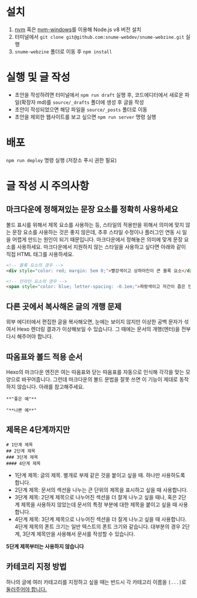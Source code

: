 # 설치

1. [nvm](https://github.com/creationix/nvm) 혹은 [nvm-windows](https://github.com/coreybutler/nvm-windows)를 이용해 Node.js v8 버전 설치
1. 터미널에서 `git clone git@github.com:snume-webdev/snume-webzine.git` 실행
1. `snume-webzine` 폴더로 이동 후 `npm install`

# 실행 및 글 작성

- 초안을 작성하려면 터미널에서 `npm run draft` 실행 후, 코드에디터에서 새로운 파일(확장자 md)를 `source/_drafts` 폴더에 생성 후 글을 작성
- 초안이 작성되었으면 해당 파일을 `source/_posts` 폴더로 이동
- 초안을 제외한 웹사이트를 보고 싶으면 `npm run server` 명령 실행

# 배포

`npm run deploy` 명령 실행 (저장소 푸시 권한 필요)

# 글 작성 시 주의사항

## 마크다운에 정해져있는 문장 요소를 정확히 사용하세요

볼드 표시를 위해서 제목 요소를 사용하는 등, 스타일의 적용만을 위해서 의미에 맞지 않는 문장 요소를 사용하는 것은 좋지 않은데, 추후 스타일 수정이나 플러그인 연동 시 일을 어렵게 만드는 원인이 되기 때문입니다.
마크다운에서 정해놓은 의미에 맞게 문장 요소를 사용하세요. 마크다운에서 지원하지 않는 스타일을 사용하고 싶다면 아래와 같이 직접 HTML 태그를 사용하세요.

```html
<!-- 블록 요소의 경우 -->
<div style="color: red; margin: 5em 0;">빨강색이고 상하마진이 큰 블록 요소</div>

<!-- 인라인 요소의 경우 -->
<span style="color: blue; letter-spacing: -0.1em;">파랑색이고 자간이 좁은 인라인 요소</span>
```

## 다른 곳에서 복사해온 글의 개행 문제

외부 에디터에서 편집한 글을 복사해오면, 눈에는 보이지 않지만 이상한 공백 문자가 섞여서 Hexo 렌더링 결과가 이상해보일 수 있습니다. 그 때에는 문서의 개행(엔터)을 전부 다시 해주어야 합니다.

## 따옴표와 볼드 적용 순서

Hexo의 마크다운 엔진은 여는 따옴표와 닫는 따옴표를 자동으로 인식해 각각을 맞는 모양으로 바꾸어줍니다. 그런데 마크다운의 볼드 문법을 잘못 쓰면 이 기능이 제대로 동작하지 않습니다. 아래를 참고해주세요.

```
**"좋은 예"**

"**나쁜 예**"
```

## 제목은 4단계까지만

```
# 1단계 제목
## 2단계 제목
### 3단계 제목
#### 4단계 제목
```

- 1단계 제목: 글의 제목. 별개로 부제 같은 것을 붙이고 싶을 때. 하나만 사용하도록 합니다.
- 2단계 제목: 문서의 섹션을 나누는 큰 단위의 제목을 표시하고 싶을 때 사용합니다.
- 3단계 제목: 2단계 제목으로 나누어진 섹션을 더 잘게 나누고 싶을 때나, 혹은 2단계 제목을 사용하지 않았는데 문서의 특정 부분에 대한 제목을 붙이고 싶을 때 사용합니다.
- 4단계 제목: 3단계 제목으로 나누어진 섹션을 더 잘게 나누고 싶을 때 사용합니다. 4단계 제목의 폰트 크기는 일반 텍스트의 폰트 크기와 같습니다. 대부분의 경우 2단계, 3단계 제목만을 사용해서 문서를 작성할 수 있습니다.

**5단계 제목부터는 사용하지 않습니다**

## 카테코리 지정 방법

하나의 글에 여러 카테고리를 지정하고 싶을 때는 반드시 각 카테고리 이름을 `[...]`로 [둘러주어야 합니다.](https://hexo.io/docs/front-matter.html#Categories-amp-Tags)
